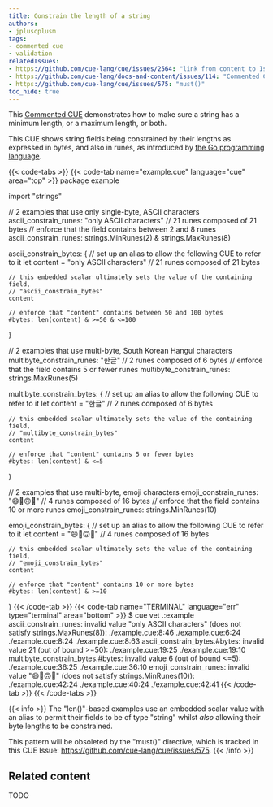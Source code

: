 ```yaml
---
title: Constrain the length of a string
authors:
- jpluscplusm
tags:
- commented cue
- validation
relatedIssues:
- https://github.com/cue-lang/cue/issues/2564: "link from content to Issue"
- https://github.com/cue-lang/docs-and-content/issues/114: "Commented CUE explainer"
- https://github.com/cue-lang/cue/issues/575: "must()"
toc_hide: true
---
```


This [Commented CUE](/docs/howto/about-these-guides/#commented-cue-guides)
demonstrates how to make sure a string has a minimum length, or a maximum
length, or both.

This CUE shows string fields being constrained by their lengths as expressed in
bytes, and also in runes, as introduced by
[the Go programming language](https://go.dev/blog/strings#code-points-characters-and-runes).

{{< code-tabs >}}
{{< code-tab name="example.cue" language="cue"  area="top" >}}
package example

import "strings"

// 2 examples that use only single-byte, ASCII characters
ascii_constrain_runes: "only ASCII characters" // 21 runes composed of 21 bytes
// enforce that the field contains between 2 and 8 runes
ascii_constrain_runes: strings.MinRunes(2) & strings.MaxRunes(8)

ascii_constrain_bytes: {
	// set up an alias to allow the following CUE to refer to it
	let content = "only ASCII characters" // 21 runes composed of 21 bytes

	// this embedded scalar ultimately sets the value of the containing field,
	// "ascii_constrain_bytes"
	content

	// enforce that "content" contains between 50 and 100 bytes
	#bytes: len(content) & >=50 & <=100
}

// 2 examples that use multi-byte, South Korean Hangul characters
multibyte_constrain_runes: "한글" // 2 runes composed of 6 bytes
// enforce that the field contains 5 or fewer runes
multibyte_constrain_runes: strings.MaxRunes(5)

multibyte_constrain_bytes: {
	// set up an alias to allow the following CUE to refer to it
	let content = "한글" // 2 runes composed of 6 bytes

	// this embedded scalar ultimately sets the value of the containing field,
	// "multibyte_constrain_bytes"
	content

	// enforce that "content" contains 5 or fewer bytes
	#bytes: len(content) & <=5
}

// 2 examples that use multi-byte, emoji characters
emoji_constrain_runes: "😄🥵🙃🥶" // 4 runes composed of 16 bytes
// enforce that the field contains 10 or more runes
emoji_constrain_runes: strings.MinRunes(10)

emoji_constrain_bytes: {
	// set up an alias to allow the following CUE to refer to it
	let content = "😄🥵🙃🥶" // 4 runes composed of 16 bytes

	// this embedded scalar ultimately sets the value of the containing field,
	// "emoji_constrain_bytes"
	content

	// enforce that "content" contains 10 or more bytes
	#bytes: len(content) & >=10
}
{{< /code-tab >}}
{{< code-tab name="TERMINAL" language="err" type="terminal" area="bottom" >}}
$ cue vet .:example
ascii_constrain_runes: invalid value "only ASCII characters" (does not satisfy strings.MaxRunes(8)):
    ./example.cue:8:46
    ./example.cue:6:24
    ./example.cue:8:24
    ./example.cue:8:63
ascii_constrain_bytes.#bytes: invalid value 21 (out of bound >=50):
    ./example.cue:19:25
    ./example.cue:19:10
multibyte_constrain_bytes.#bytes: invalid value 6 (out of bound <=5):
    ./example.cue:36:25
    ./example.cue:36:10
emoji_constrain_runes: invalid value "😄🥵🙃🥶" (does not satisfy strings.MinRunes(10)):
    ./example.cue:42:24
    ./example.cue:40:24
    ./example.cue:42:41
{{< /code-tab >}}
{{< /code-tabs >}}

{{< info >}}
The "len()"-based examples use an embedded scalar value with an alias to permit
their fields to be of type "string" whilst *also* allowing their byte lengths
to be constrained.

This pattern will be obsoleted by the "must()" directive, which is tracked
in this CUE Issue: <https://github.com/cue-lang/cue/issues/575>.
{{< /info >}}

## Related content

TODO
